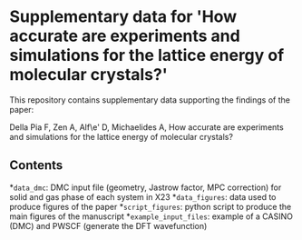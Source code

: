 # Supplementary data for 'How accurate are experiments and simulations for the lattice energy of molecular crystals?' 

This repository contains supplementary data supporting the findings of the paper:

Della Pia F, Zen A, Alf\e' D, Michaelides A, How accurate are experiments and simulations for the lattice energy of molecular crystals?


## Contents
*`data_dmc`: DMC input file (geometry, Jastrow factor, MPC correction) for solid and gas phase of each system in X23
*`data_figures`: data used to produce figures of the paper
*`script_figures`: python script to produce the main figures of the manuscript
*`example_input_files`: example of a CASINO (DMC) and PWSCF (generate the DFT wavefunction)
